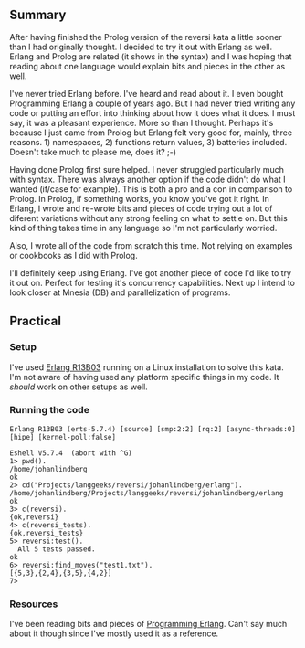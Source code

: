 ## Summary

After having finished the Prolog version of the reversi kata a little sooner than I had originally thought. I decided to try it out with Erlang as well. Erlang and Prolog are related (it shows in the syntax) and I was hoping that reading about one language would explain bits and pieces in the other as well.

I've never tried Erlang before. I've heard and read about it. I even bought Programming Erlang a couple of years ago. But I had never tried writing any code or putting an effort into thinking about how it does what it does. I must say, it was a pleasant experience. More so than I thought. Perhaps it's because I just came from Prolog but Erlang felt very good for, mainly, three reasons. 1) namespaces, 2) functions return values, 3) batteries included. Doesn't take much to please me, does it? ;-)

Having done Prolog first sure helped. I never struggled particularly much with syntax. There was always another option if the code didn't do what I wanted (if/case for example). This is both a pro and a con in comparison to Prolog. In Prolog, if something works, you know you've got it right. In Erlang, I wrote and re-wrote bits and pieces of code trying out a lot of diferent variations without any strong feeling on what to settle on. But this kind of thing takes time in any language so I'm not particularly worried.

Also, I wrote all of the code from scratch this time. Not relying on examples or cookbooks as I did with Prolog.

I'll definitely keep using Erlang. I've got another piece of code I'd like to try it out on. Perfect for testing it's concurrency capabilities. Next up I intend to look closer at Mnesia (DB) and parallelization of programs.

## Practical

### Setup

I've used [Erlang R13B03](http://www.erlang.org/) running on a Linux installation to solve this kata. I'm not aware of having used any platform specific things in my code. It *should* work on other setups as well.

### Running the code

    Erlang R13B03 (erts-5.7.4) [source] [smp:2:2] [rq:2] [async-threads:0] [hipe] [kernel-poll:false]
    
    Eshell V5.7.4  (abort with ^G)
    1> pwd().
    /home/johanlindberg
    ok
    2> cd("Projects/langgeeks/reversi/johanlindberg/erlang").
    /home/johanlindberg/Projects/langgeeks/reversi/johanlindberg/erlang
    ok
    3> c(reversi).
    {ok,reversi}
    4> c(reversi_tests).
    {ok,reversi_tests}
    5> reversi:test().
      All 5 tests passed.
    ok
    6> reversi:find_moves("test1.txt").
    [{5,3},{2,4},{3,5},{4,2}]
    7>

### Resources

I've been reading bits and pieces of [Programming Erlang](http://pragprog.com/titles/jaerlang/programming-erlang). Can't say much about it though since I've mostly used it as a reference.